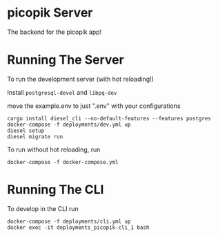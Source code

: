 # picopik Server 

The backend for the picopik app! 

# Running The Server

To run the development server (with hot reloading!)

Install `postgresql-devel` and `libpq-dev`

move the example.env to just ".env" with your configurations 

```
cargo install diesel_cli --no-default-features --features postgres
docker-compose -f deployments/dev.yml up
diesel setup 
diesel migrate run
```
To run without hot reloading, run 

```
docker-compose -f docker-compose.yml
```
# Running The CLI 
To develop in the CLI run 

```
docker-compose -f deployments/cli.yml up
docker exec -it deployments_picopik-cli_1 bash

```